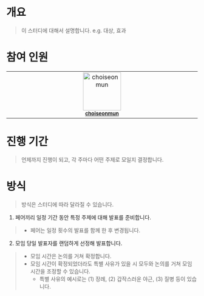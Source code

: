 # 개요
> 이 스터디에 대해서 설명합니다.
> e.g. 대상, 효과

# 참여 인원
<table>
  <tbody>
    <tr>
      <td align="center" valign="top" width="14.28%"><img src="https://avatars.githubusercontent.com/u/17216686?v=4" width="100px;" alt="choiseonmun"/><br /><sub><a href="https://github.com/choiseonmun"><b>choiseonmun</b></a></sub><br /></td>
    </tr>
  </tbody>
</table>

# 진행 기간
> 언제까지 진행이 되고, 각 주마다 어떤 주제로 모일지 결정합니다.

# 방식
> 방식은 스터디에 따라 달라질 수 있습니다.

1. 페어끼리 일정 기간 동안 특정 주제에 대해 발표를 준비합니다.
> - 페어는 일정 횟수의 발표를 함께 한 후 변경됩니다.
2. 모임 당일 발표자를 랜덤하게 선정해 발표합니다.
> - 모임 시간은 논의를 거쳐 확정합니다.
> - 모임 시간이 확정되었더라도 특별 사유가 있을 시 모두와 논의를 거쳐 모임 시간을 조정할 수 있습니다.
>     - 특별 사유의 예시로는 (1) 장례, (2) 갑작스러운 야근, (3) 질병 등이 있습니다.
